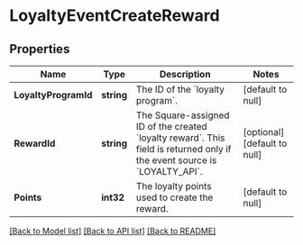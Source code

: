 # LoyaltyEventCreateReward

## Properties
Name | Type | Description | Notes
------------ | ------------- | ------------- | -------------
**LoyaltyProgramId** | **string** | The ID of the &#x60;loyalty program&#x60;. | [default to null]
**RewardId** | **string** | The Square-assigned ID of the created &#x60;loyalty reward&#x60;. This field is returned only if the event source is &#x60;LOYALTY_API&#x60;. | [optional] [default to null]
**Points** | **int32** | The loyalty points used to create the reward. | [default to null]

[[Back to Model list]](../README.md#documentation-for-models) [[Back to API list]](../README.md#documentation-for-api-endpoints) [[Back to README]](../README.md)

